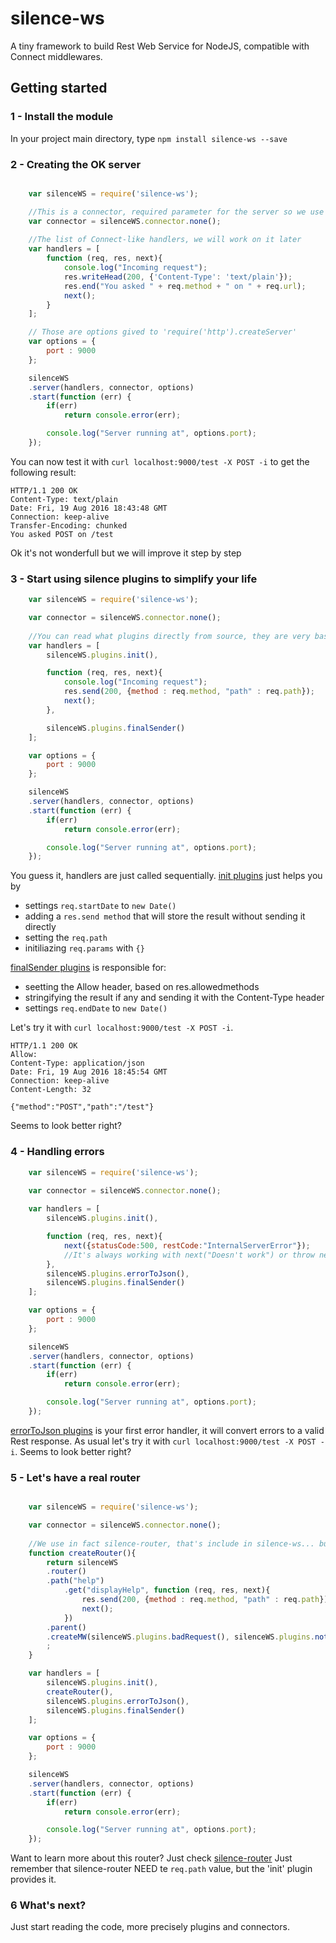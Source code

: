 # silence-ws 

A tiny framework to build Rest Web Service for NodeJS, compatible with Connect middlewares.


## <a name='GettingStarted'>Getting started</a>

### 1 - Install the module

In your project main directory, type `npm install silence-ws --save`

### 2 - Creating the OK server


```javascript

	var silenceWS = require('silence-ws');

	//This is a connector, required parameter for the server so we use the empty implementation
	var connector = silenceWS.connector.none();
		
	//The list of Connect-like handlers, we will work on it later
	var handlers = [ 
		function (req, res, next){
			console.log("Incoming request");
			res.writeHead(200, {'Content-Type': 'text/plain'});
		  	res.end("You asked " + req.method + " on " + req.url);
		  	next();
		}
	];

	// Those are options gived to 'require('http').createServer'
	var options = {
		port : 9000
	};

	silenceWS
	.server(handlers, connector, options)
	.start(function (err) {
		if(err)
			return console.error(err);

		console.log("Server running at", options.port);
	});

```

You can now test it with `curl localhost:9000/test -X POST -i` to get the following result:
```
HTTP/1.1 200 OK
Content-Type: text/plain
Date: Fri, 19 Aug 2016 18:43:48 GMT
Connection: keep-alive
Transfer-Encoding: chunked
You asked POST on /test
```

Ok it's not wonderfull but we will improve it step by step


### 3 - Start using silence plugins to simplify your life


```javascript
	var silenceWS = require('silence-ws');

	var connector = silenceWS.connector.none();
		
	//You can read what plugins directly from source, they are very basics
	var handlers = [ 
		silenceWS.plugins.init(),

		function (req, res, next){
			console.log("Incoming request");
			res.send(200, {method : req.method, "path" : req.path});
		  	next();
		},

		silenceWS.plugins.finalSender()
	];

	var options = {
		port : 9000
	};

	silenceWS
	.server(handlers, connector, options)
	.start(function (err) {
		if(err)
			return console.error(err);

		console.log("Server running at", options.port);
	});

```

You guess it, handlers are just called sequentially.
[init plugins](lib/plugins/init.js) just helps you by
* settings `req.startDate` to `new Date()`
* adding a `res.send method` that will store the result without sending it directly
* setting the `req.path`
* initiliazing `req.params` with `{}`

[finalSender plugins](lib/plugins/finalSender.js) is responsible for:
* seetting the Allow header, based on res.allowedmethods
* stringifying the result if any and sending it with the Content-Type header
* settings `req.endDate` to `new Date()`

Let's try it with `curl localhost:9000/test -X POST -i`.

```
HTTP/1.1 200 OK
Allow: 
Content-Type: application/json
Date: Fri, 19 Aug 2016 18:45:54 GMT
Connection: keep-alive
Content-Length: 32

{"method":"POST","path":"/test"}
```

Seems to look better right?

### 4 - Handling errors

```javascript
	var silenceWS = require('silence-ws');

	var connector = silenceWS.connector.none();
		
	var handlers = [ 
		silenceWS.plugins.init(),

		function (req, res, next){
		  	next({statusCode:500, restCode:"InternalServerError"});
		  	//It's always working with next("Doesn't work") or throw new Error("WTF")
		},
		silenceWS.plugins.errorToJson(),
		silenceWS.plugins.finalSender()
	];

	var options = {
		port : 9000
	};

	silenceWS
	.server(handlers, connector, options)
	.start(function (err) {
		if(err)
			return console.error(err);

		console.log("Server running at", options.port);
	});

```

[errorToJson plugins](lib/plugins/errorToJson.js) is your first error handler, it will convert errors to a valid Rest response.
As usual let's try it with `curl localhost:9000/test -X POST -i`. Seems to look better right?


### 5 - Let's have a real router

```javascript

	var silenceWS = require('silence-ws');

	var connector = silenceWS.connector.none();
		
	//We use in fact silence-router, that's include in silence-ws... but you can install the version you want and require it directly
	function createRouter(){
		return silenceWS
		.router()
		.path("help")
			.get("displayHelp", function (req, res, next){
				res.send(200, {method : req.method, "path" : req.path});
				next();
			})
		.parent()
		.createMW(silenceWS.plugins.badRequest(), silenceWS.plugins.notAllowed())
		;
	}

	var handlers = [ 
		silenceWS.plugins.init(),
		createRouter(),
		silenceWS.plugins.errorToJson(),
		silenceWS.plugins.finalSender()
	];

	var options = {
		port : 9000
	};

	silenceWS
	.server(handlers, connector, options)
	.start(function (err) {
		if(err)
			return console.error(err);

		console.log("Server running at", options.port);
	});
```

Want to learn more about this router? Just check [silence-router](https://github.com/farvilain/silence-router)
Just remember that silence-router NEED te `req.path` value, but the 'init' plugin provides it.

### 6 What's next?

Just start reading the code, more precisely plugins and connectors.




